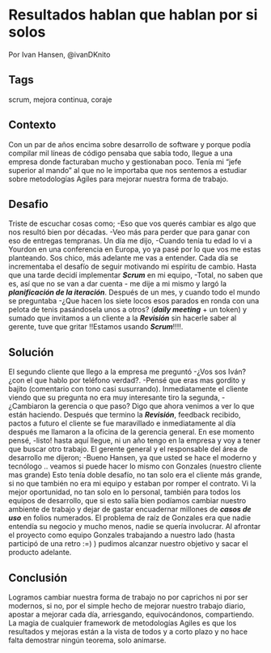 Resultados hablan que hablan por si solos
====
Por Ivan Hansen, @ivanDKnito

Tags
----
scrum, mejora continua, coraje

Contexto
------
Con un par de años encima sobre desarrollo de software y porque podía compilar mil líneas de código pensaba que sabía todo, llegue a una empresa donde facturaban mucho y gestionaban poco. Tenía mi “jefe superior al mando” al que no le importaba que nos sentemos a estudiar sobre metodologías Agiles para mejorar nuestra forma de trabajo. 

Desafio 
-----
Triste de escuchar cosas como; 
-Eso que vos querés cambiar es algo que nos resultó bien por décadas. 
-Veo más para perder que para ganar con eso de entregas tempranas.
Un día me dijo, -Cuando tenía tu edad lo vi a Yourdon en una conferencia en Europa, yo ya pasé por lo que vos me estas planteando. Sos chico, más adelante me vas a entender.
Cada día se incrementaba el desafío de seguir motivando mi espíritu de cambio. Hasta que una tarde decidí implementar **_Scrum_** en mi equipo, -Total, no saben que es, así que no se van a dar cuenta - me dije a mi mismo y largó la **_planificación de la iteración_**.
Después de un mes, y cuando todo el mundo se preguntaba -¿Que hacen los siete locos esos parados en ronda con una pelota de tenis pasándosela unos a otros? (**_daily meeting_** + un token) y sumado que invitamos a un cliente a la **_Revisión_** sin hacerle saber al gerente, tuve que gritar !!Estamos usando **_Scrum_**!!!!. 

Solución
---
El segundo cliente que llego a la empresa me preguntó -¿Vos sos Iván? ¿con el que hablo por teléfono verdad?. -Pensé que eras mas gordito y bajito (comentario con tono casi susurrando). Inmediatamente el cliente viendo que su pregunta no era muy interesante tiro la segunda, -¿Cambiaron la gerencia o que paso? Digo que ahora venimos a ver lo que están haciendo.
Después que termino la **_Revisión_**, feedback recibido, pactos a futuro el cliente se fue maravillado e inmediatamente al día después me llamaron a la oficina de la gerencia general. En ese momento pensé, -listo! hasta aquí llegue, ni un año tengo en la empresa y voy a tener que buscar otro trabajo.
El gerente general y el responsable del área de desarrollo me dijeron; -Bueno Hansen, ya que usted se hace el moderno y tecnólogo .. veamos si puede hacer lo mismo con Gonzales (nuestro cliente mas grande)
Esto tenía doble desafío, no tan solo era el cliente más grande, si no que también no era mi equipo y estaban por romper el contrato.
Vi la mejor oportunidad, no tan solo en lo personal, también para todos los equipos de desarrollo, que si esto salía bien podíamos cambiar nuestro ambiente de  trabajo y dejar de gastar encuadernar millones de **_casos de uso_** en folios numerados. 
El problema de raíz de Gonzales era que nadie entendía su negocio y mucho menos, nadie se quería involucrar. Al afrontar el proyecto como equipo Gonzales trabajando a nuestro lado (hasta participó de una retro :=) ) pudimos alcanzar nuestro objetivo y sacar el producto adelante.


Conclusión
-----
Logramos cambiar nuestra forma de trabajo no por caprichos ni por ser modernos, si no, por el simple hecho de mejorar nuestro trabajo diario, apostar a mejorar cada día, arriesgando, equivocándonos, compartiendo.
La magia de cualquier framework de metodologías Agiles es que los resultados y mejoras están a la vista de todos y a corto plazo y no hace falta demostrar ningún teorema, solo animarse. 
